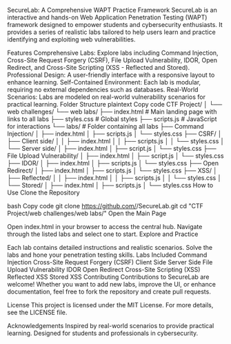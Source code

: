 SecureLab: A Comprehensive WAPT Practice Framework
SecureLab is an interactive and hands-on Web Application Penetration Testing (WAPT) framework designed to empower students and cybersecurity enthusiasts. It provides a series of realistic labs tailored to help users learn and practice identifying and exploiting web vulnerabilities.

Features
Comprehensive Labs: Explore labs including Command Injection, Cross-Site Request Forgery (CSRF), File Upload Vulnerability, IDOR, Open Redirect, and Cross-Site Scripting (XSS - Reflected and Stored).
Professional Design: A user-friendly interface with a responsive layout to enhance learning.
Self-Contained Environment: Each lab is modular, requiring no external dependencies such as databases.
Real-World Scenarios: Labs are modeled on real-world vulnerability scenarios for practical learning.
Folder Structure
plaintext
Copy code
CTF Project/
│
└── web challenges/
    └── web labs/
        ├── index.html            # Main landing page with links to all labs
        ├── styles.css            # Global styles
        ├── scripts.js            # JavaScript for interactions
        └── labs/                 # Folder containing all labs
            ├── Command Injection/
            │   ├── index.html
            │   ├── scripts.js
            │   └── styles.css
            ├── CSRF/
            │   ├── Client side/
            │   │   ├── index.html
            │   │   ├── scripts.js
            │   │   └── styles.css
            │   └── Server side/
            │       ├── index.html
            │       ├── script.js
            │       └── styles.css
            ├── File Upload Vulnerability/
            │   ├── index.html
            │   ├── script.js
            │   └── styles.css
            ├── IDOR/
            │   ├── index.html
            │   ├── scripts.js
            │   └── styles.css
            ├── Open Redirect/
            │   ├── index.html
            │   ├── scripts.js
            │   └── styles.css
            ├── XSS/
            │   ├── Reflected/
            │   │   ├── index.html
            │   │   ├── scripts.js
            │   │   └── styles.css
            │   └── Stored/
            │       ├── index.html
            │       ├── scripts.js
            │       └── styles.css
How to Use
Clone the Repository

bash
Copy code
git clone https://github.com/<your-github-username>/SecureLab.git
cd "CTF Project/web challenges/web labs/"
Open the Main Page

Open index.html in your browser to access the central hub.
Navigate through the listed labs and select one to start.
Explore and Practice

Each lab contains detailed instructions and realistic scenarios.
Solve the labs and hone your penetration testing skills.
Labs Included
Command Injection
Cross-Site Request Forgery (CSRF)
Client Side
Server Side
File Upload Vulnerability
IDOR
Open Redirect
Cross-Site Scripting (XSS)
Reflected XSS
Stored XSS
Contributing
Contributions to SecureLab are welcome! Whether you want to add new labs, improve the UI, or enhance documentation, feel free to fork the repository and create pull requests.

License
This project is licensed under the MIT License. For more details, see the LICENSE file.

Acknowledgements
Inspired by real-world scenarios to provide practical learning.
Designed for students and professionals in cybersecurity.
